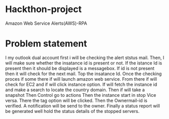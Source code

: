 # Hackthon-project 
Amazon Web Service Alerts(AWS)-RPA
# Problem statement
I my outlook dual account first i will be checking the alert ststus mail. 
Then, I will make sure whether the insatance id is present or not.
If the istance Id is present then it should be displayed is a messagebox.
If id is not present then it will check for the next mail. Top the insatance Id.
Once the checking proces if some there if will launch amazon web service.
From there if will check for EC2 and if will click instance option.
If will fetch the instance id and make a search to locate the country domain.
Then if will take a snapshot 
Then Control go to actions Then the instance start in stop Vice versa.
There the tag option will be clicked. Then the Ownermail-id is verified.
A notification will be send to the owner.
Finally a status report will be generated well hold the status details of the stopped servers.
